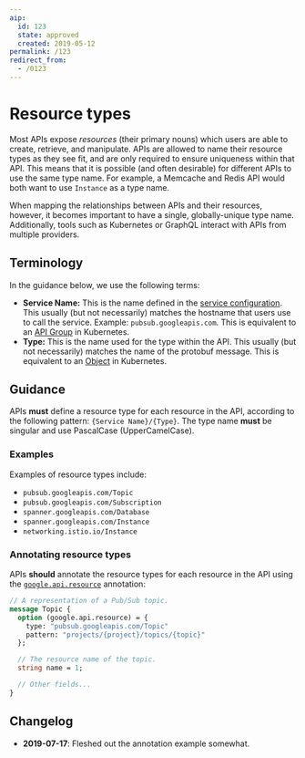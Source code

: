 ```yaml
---
aip:
  id: 123
  state: approved
  created: 2019-05-12
permalink: /123
redirect_from:
  - /0123
---
```


# Resource types

Most APIs expose _resources_ (their primary nouns) which users are able to
create, retrieve, and manipulate. APIs are allowed to name their resource types
as they see fit, and are only required to ensure uniqueness within that API.
This means that it is possible (and often desirable) for different APIs to use
the same type name. For example, a Memcache and Redis API would both want to
use `Instance` as a type name.

When mapping the relationships between APIs and their resources, however, it
becomes important to have a single, globally-unique type name. Additionally,
tools such as Kubernetes or GraphQL interact with APIs from multiple providers.

## Terminology

In the guidance below, we use the following terms:

- **Service Name:** This is the name defined in the [service configuration][].
  This usually (but not necessarily) matches the hostname that users use to
  call the service. Example: `pubsub.googleapis.com`. This is equivalent to an
  [API Group][] in Kubernetes.
- **Type:** This is the name used for the type within the API. This usually
  (but not necessarily) matches the name of the protobuf message. This is
  equivalent to an [Object][] in Kubernetes.

## Guidance

APIs **must** define a resource type for each resource in the API, according to
the following pattern: `{Service Name}/{Type}`. The type name **must** be
singular and use PascalCase (UpperCamelCase).

### Examples

Examples of resource types include:

- `pubsub.googleapis.com/Topic`
- `pubsub.googleapis.com/Subscription`
- `spanner.googleapis.com/Database`
- `spanner.googleapis.com/Instance`
- `networking.istio.io/Instance`

### Annotating resource types

APIs **should** annotate the resource types for each resource in the API using
the [`google.api.resource`][resource] annotation:

```proto
// A representation of a Pub/Sub topic.
message Topic {
  option (google.api.resource) = {
    type: "pubsub.googleapis.com/Topic"
    pattern: "projects/{project}/topics/{topic}"
  };

  // The resource name of the topic.
  string name = 1;

  // Other fields...
}
```

<!-- prettier-ignore-start -->
[API Group]: https://kubernetes.io/docs/concepts/overview/kubernetes-api/#api-groups
[Object]: https://github.com/kubernetes/community/blob/master/contributors/devel/sig-architecture/api-conventions.md#types-kinds
[resource]: https://github.com/googleapis/api-common-protos/blob/master/google/api/resource.proto
[service configuration]: https://github.com/googleapis/api-common-protos/blob/master/google/api/service.proto
<!-- prettier-ignore-end -->

## Changelog

- **2019-07-17**: Fleshed out the annotation example somewhat.
